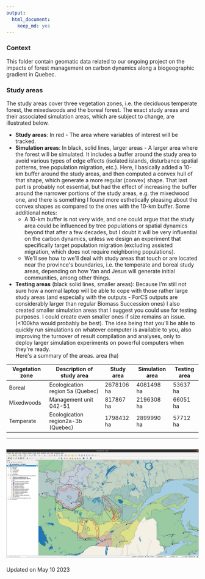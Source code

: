 ```yaml
---
output: 
  html_document: 
    keep_md: yes
---
```

### Context

This folder contain geomatic data related to our ongoing project on the impacts of forest management on carbon dynamics along a biogeographic gradient in Quebec.

### Study areas

The study areas cover three vegetation zones, i.e. the deciduous temperate forest, the mixedwoods and the boreal forest. The exact study areas and their associated simulation areas, which are subject to change, are illustrated below.


* **Study areas**: In red - The area where variables of interest will be tracked.
* **Simulation areas**: In black, solid lines, larger areas - A larger area where the forest will be simulated. It includes a buffer around the study area to avoid various types of edge effects (isolated islands, disturbance spatial patterns, tree population migration, etc.). Here, I basically added a 10-km buffer around the study areas, and then computed a convex hull of that shape, which generate a more regular (convex) shape. That last part is probably not essential, but had the effect of increasing the buffer around the narrower portions of the study areas, e.g. the mixedwood one, and there is something I found more esthetically pleasing about the convex shapes as compared to the ones with the 10-km buffer. Some additional notes:
  + A 10-km buffer is not very wide, and one could argue that the study area could be influenced by tree populations or spatial dynamics beyond that after a few decades, but I doubt it will be very influential on the carbon dynamics, unless we design an experiment that specifically target population migration (excluding assisted migration, which does not require neighboring populations).
  + We'll see how to we'll deal with study areas that touch or are located near the province's boundaries, i.e. the temperate and boreal study areas, depending on how Yan and Jesus will generate initial communities, among other things.
 * **Testing areas** (black solid lines, smaller areas): Because I'm still not sure how a normal laptop will be able to cope with those rather large study areas (and especially with the outputs - ForCS outputs are considerably larger than regular Biomass Succession ones) I also created smaller simulation areas that I suggest you could use for testing purposes. I could create even smaller ones if size remains an issue. (<100kha would probably be best). The idea being that you'll be able to quickly run simulations on whatever computer is available to you, also improving the turnover of result compilation and analyses, only to deploy larger simulation experiments on powerful computers when they're ready.   
Here's a summary of the areas.
area (ha)


Vegetation zone  | Description of study area | Study area | Simulation area | Testing area
------------- | ------------- | ------------- | ------------- | -------------
Boreal  | Ecologication region 5a (Quebec)  | 2678106 ha  | 4081498 ha  | 53637 ha
Mixedwoods  | Management unit 042-51 | 817867 ha   | 2196308 ha  | 66051 ha
Temperate  | Ecologication region2a-3b (Quebec) | 1798432 ha   | 2899990 ha  | 57712 ha

-----------  

![](figures/studyArea.png)
-----------



Updated on May 10 2023


